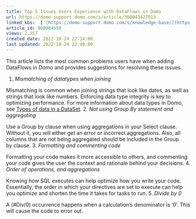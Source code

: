 ```yaml
---
title: Top 5 Issues Users Experience with DataFlows in Domo
url: https://domo-support.domo.com/s/article/360043427913
linked_kbs:  ['[https://domo-support.domo.com/s/knowledge-base/](https://domo-support.domo.com/s/knowledge-base/)', '[https://domo-support.domo.com/s/](https://domo-support.domo.com/s/)', '[https://domo-support.domo.com/s/topic/0TO5w000000ZamzGAC](https://domo-support.domo.com/s/topic/0TO5w000000ZamzGAC)', '[https://domo-support.domo.com/s/topic/0TO5w000000ZanUGAS](https://domo-support.domo.com/s/topic/0TO5w000000ZanUGAS)', '[https://domo-support.domo.com/s/article/360043428693](https://domo-support.domo.com/s/article/360043428693)', '[https://domo-support.domo.com/s/article/360043427913](https://domo-support.domo.com/s/article/360043427913)', '[https://domo-support.domo.com/s/topic/0TO5w000000ZanUGAS/dataflow-management](https://domo-support.domo.com/s/topic/0TO5w000000ZanUGAS/dataflow-management)', '[https://domo-support.domo.com/s/article/360043429933](https://domo-support.domo.com/s/article/360043429933)', '[https://domo-support.domo.com/s/article/360043429953](https://domo-support.domo.com/s/article/360043429953)', '[https://domo-support.domo.com/s/article/360042925494](https://domo-support.domo.com/s/article/360042925494)', '[https://domo-support.domo.com/s/article/360043429913](https://domo-support.domo.com/s/article/360043429913)', '[https://domo-support.domo.com/s/article/4408174643607](https://domo-support.domo.com/s/article/4408174643607)', '[https://domo-support.domo.com/s/login/](https://domo-support.domo.com/s/login/)']
article_id: 000004550
views: 2,257
created_date: 2022-10-24 22:14:00
last updated: 2022-10-24 22:40:00
---
```




This article lists the most common problems users have when adding DataFlows in Domo and provides suggestions for resolving these issues.


1. *Mismatching of datatypes when joining*  
   
 Mismatching is common when joining strings that look like dates, as well as strings that look like numbers. Enforcing data type integrity is key to optimizing performance. For more information about data types in Domo, see [Types of data in a DataSet](/s/article/360043428693 "Understanding Chart Data").
2. *Not using Group By statement and aggregating*  
   
 Use a Group by clause when using aggregations in your Select clause. Without it, you will either get an error or incorrect aggregations. Also, all columns that are not being aggregated should be included in the Group by clause.
3. *Formatting and commenting code*  
   
 Formatting your code makes it more accessible to others, and commenting your code gives the user the context and rationale behind your decisions.
4. *Order of operations, and aggregations*  
   
 Knowing how SQL executes can help optimize how you write your code. Essentially, the order in which your directives are set to execute can help you optimize and shorten the time it takes for tasks to run.
5. *Divide by 0*  
   
 A (#Div/0) occurrence happens when a calculation’s denominator is ‘0’. This will cause the code to error out.
